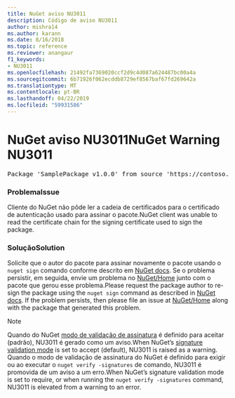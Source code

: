 ```yaml
---
title: NuGet aviso NU3011
description: Código de aviso NU3011
author: mishra14
ms.author: karann
ms.date: 8/16/2018
ms.topic: reference
ms.reviewer: anangaur
f1_keywords:
- NU3011
ms.openlocfilehash: 21492fa7369020ccf2d9c4d087a624487bc00a4a
ms.sourcegitcommit: 6b71926f062ecddb8729ef8567baf67fd269642a
ms.translationtype: MT
ms.contentlocale: pt-BR
ms.lasthandoff: 04/22/2019
ms.locfileid: "59931586"
---
```

# <a name="nuget-warning-nu3011"></a><span data-ttu-id="3d22b-103">NuGet aviso NU3011</span><span class="sxs-lookup"><span data-stu-id="3d22b-103">NuGet Warning NU3011</span></span>

<pre>Package 'SamplePackage v1.0.0' from source 'https://contoso.com/index.json': The primary signature is invalid.</pre>

### <a name="issue"></a><span data-ttu-id="3d22b-104">Problema</span><span class="sxs-lookup"><span data-stu-id="3d22b-104">Issue</span></span>

<span data-ttu-id="3d22b-105">Cliente do NuGet não pôde ler a cadeia de certificados para o certificado de autenticação usado para assinar o pacote.</span><span class="sxs-lookup"><span data-stu-id="3d22b-105">NuGet client was unable to read the certificate chain for the signing certificate used to sign the package.</span></span>


### <a name="solution"></a><span data-ttu-id="3d22b-106">Solução</span><span class="sxs-lookup"><span data-stu-id="3d22b-106">Solution</span></span>

<span data-ttu-id="3d22b-107">Solicite que o autor do pacote para assinar novamente o pacote usando o `nuget sign` comando conforme descrito em [NuGet docs](https://docs.microsoft.com/en-us/nuget/create-packages/sign-a-package). Se o problema persistir, em seguida, envie um problema no [NuGet/Home](https://github.com/NuGet/Home/issues) junto com o pacote que gerou esse problema.</span><span class="sxs-lookup"><span data-stu-id="3d22b-107">Please request the package author to re-sign the package using the `nuget sign` command as described in [NuGet docs](https://docs.microsoft.com/en-us/nuget/create-packages/sign-a-package). If the problem persists, then please file an issue at [NuGet/Home](https://github.com/NuGet/Home/issues) along with the package that generated this problem.</span></span>


> [!Note]
> <span data-ttu-id="3d22b-108">Quando do NuGet [modo de validação de assinatura](https://docs.microsoft.com/en-us/nuget/consume-packages/installing-signed-packages#configure-package-signature-requirements) é definido para aceitar (padrão), NU3011 é gerado como um aviso.</span><span class="sxs-lookup"><span data-stu-id="3d22b-108">When NuGet’s [signature validation mode](https://docs.microsoft.com/en-us/nuget/consume-packages/installing-signed-packages#configure-package-signature-requirements) is set to accept (default), NU3011 is raised as a warning.</span></span> <span data-ttu-id="3d22b-109">Quando o modo de validação de assinatura do NuGet é definido para exigir ou ao executar o `nuget verify -signatures` de comando, NU3011 é promovida de um aviso a um erro.</span><span class="sxs-lookup"><span data-stu-id="3d22b-109">When NuGet’s signature validation mode is set to require, or when running the `nuget verify -signatures` command, NU3011 is elevated from a warning to an error.</span></span> 
